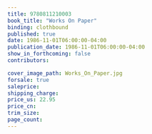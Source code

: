 ```yaml
---
title: 9780811210003
book_title: "Works On Paper"
binding: clothbound
published: true
date: 1986-11-01T06:00:00-04:00
publication_date: 1986-11-01T06:00:00-04:00
show_in_forthcoming: false
contributors:

cover_image_path: Works_On_Paper.jpg
forsale: true
saleprice:
shipping_charge:
price_us: 22.95
price_cn:
trim_size:
page_count:
---
```


